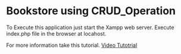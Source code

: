 # Bookstore using CRUD_Operation

To Execute this application just start the Xampp web server.
Execute index.php file in the browser at locahost.

For more information take this tutorial.
[Video Tutotrial](https://youtu.be/JZdMXUIMdQw)

